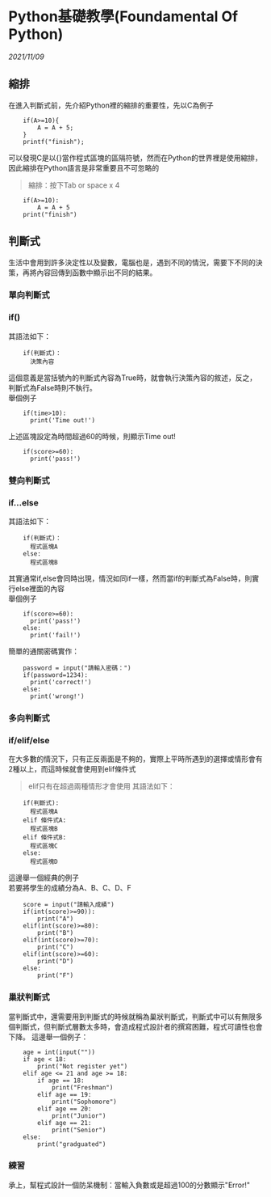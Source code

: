 # Python基礎教學(Foundamental Of Python)

_2021/11/09_
## 縮排
在進入判斷式前，先介紹Python裡的縮排的重要性，先以C為例子
```C=
    if(A>=10){
        A = A + 5;
    }
    printf("finish");
```
可以發現C是以{}當作程式區塊的區隔符號，然而在Python的世界裡是使用縮排，因此縮排在Python語言是非常重要且不可忽略的
 > 縮排：按下Tab or space x 4
```Python=
    if(A>=10):
        A = A + 5
    print("finish")
```
## 判斷式
生活中會用到許多決定性以及變數，電腦也是，遇到不同的情況，需要下不同的決策，再將內容回傳到函數中顯示出不同的結果。
### 單向判斷式
### if()
其語法如下：
```python=
    if(判斷式)：
      決策內容
```
這個意義是當括號內的判斷式內容為True時，就會執行決策內容的敘述，反之，判斷式為False時則不執行。  
舉個例子
```python=
    if(time>10):
      print('Time out!')
```
上述區塊設定為時間超過60的時候，則顯示Time out!
```python=
    if(score>=60):
      print('pass!')
```
### 雙向判斷式
### if...else
其語法如下：
```python=
    if(判斷式)：
      程式區塊A
    else:
      程式區塊B
```
其實通常if,else會同時出現，情況如同if一樣，然而當if的判斷式為False時，則實行else裡面的內容  
舉個例子
```python=
    if(score>=60):
      print('pass!')
    else:
      print('fail!')
```
簡單的通關密碼實作：
```python=
    password = input("請輸入密碼：")
    if(password=1234):
      print('correct!')
    else:
      print('wrong!')
```
### 多向判斷式
### if/elif/else
在大多數的情況下，只有正反兩面是不夠的，實際上平時所遇到的選擇或情形會有2種以上，而這時候就會使用到elif條件式
 > elif只有在超過兩種情形才會使用
其語法如下：
```python=
    if(判斷式):
      程式區塊A
    elif 條件式A:
      程式區塊B
    elif 條件式B:
      程式區塊C
    else:
      程式區塊D
```
這邊舉一個經典的例子  
若要將學生的成績分為A、B、C、D、F
```python=
    score = input("請輸入成績")
    if(int(score)>=90)):
        print("A")
    elif(int(score)>=80):
        print("B")
    elif(int(score)>=70):
        print("C")
    elif(int(score)>=60):
        print("D")    
    else:
        print("F")
```
### 巢狀判斷式
當判斷式中，還需要用到判斷式的時候就稱為巢狀判斷式，判斷式中可以有無限多個判斷式，但判斷式層數太多時，會造成程式設計者的撰寫困難，程式可讀性也會下降。
這邊舉一個例子：
```python=
    age = int(input(""))
    if age < 18:
        print("Not register yet")
    elif age <= 21 and age >= 18:
        if age == 18:
            print("Freshman")
        elif age == 19:
            print("Sophomore")
        elif age == 20:
            print("Junior")
        elif age == 21:
            print("Senior")
    else:
        print("gradguated")
```
### 練習
承上，幫程式設計一個防呆機制：當輸入負數或是超過100的分數顯示"Error!"
